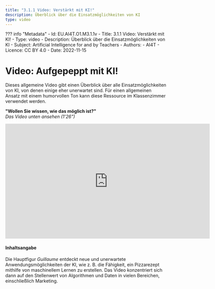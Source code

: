 ```yaml
---
title: "3.1.1 Video: Verstärkt mit KI!"
description: Überblick über die Einsatzmöglichkeiten von KI
type: video
---
```

??? info "Metadata"
    - Id: EU.AI4T.O1.M3.1.1v
    - Title: 3.1.1 Video: Verstärkt mit KI!
    - Type: video
    - Description: Überblick über die Einsatzmöglichkeiten von KI
    - Subject: Artificial Intelligence for and by Teachers
    - Authors:
        - AI4T 
    - Licence: CC BY 4.0
    - Date: 2022-11-15

# Video: Aufgepeppt mit KI!

Dieses allgemeine Video gibt einen Überblick über alle Einsatzmöglichkeiten von KI, von denen einige eher unerwartet sind.
Für einen allgemeinen Ansatz mit einem humorvollen Ton kann diese Ressource im Klassenzimmer verwendet werden.

**"Wollen Sie wissen, wie das möglich ist?"**  
_Das Video unten ansehen (1'26")_

<center><iframe width="640" height="360" src="https://www.youtube.com/embed/97ZljRHjJq8?rel=0&showinfo=0&cc_load_policy=1&hl=en&modestbranding=1" frameborder="0" allowfullscreen></iframe></center>

#### Inhaltsangabe
Die Hauptfigur _Guillaume_ entdeckt neue und unerwartete Anwendungsmöglichkeiten der KI, wie z. B. die Fähigkeit, ein Pizzarezept mithilfe von maschinellem Lernen zu erstellen. Das Video konzentriert sich dann auf den Stellenwert von Algorithmen und Daten in vielen Bereichen, einschließlich Marketing.
